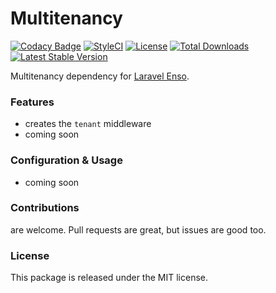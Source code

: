 # Multitenancy

[![Codacy Badge](https://api.codacy.com/project/badge/Grade/f7d99c7ba82d4001898ec556b22560fb)](https://www.codacy.com/app/laravel-enso/multitenancy?utm_source=github.com&amp;utm_medium=referral&amp;utm_content=laravel-enso/multitenancy&amp;utm_campaign=Badge_Grade)
[![StyleCI](https://github.styleci.io/repos/168164630/shield?branch=master)](https://github.styleci.io/repos/168164630)
[![License](https://poser.pugx.org/laravel-enso/multitenancy/license)](https://packagist.org/packages/laravel-enso/multitenancy)
[![Total Downloads](https://poser.pugx.org/laravel-enso/multitenancy/downloads)](https://packagist.org/packages/laravel-enso/multitenancy)
[![Latest Stable Version](https://poser.pugx.org/laravel-enso/multitenancy/version)](https://packagist.org/packages/laravel-enso/multitenancy)

Multitenancy dependency for [Laravel Enso](https://laravel-enso.com).

### Features

- creates the `tenant` middleware
- coming soon

### Configuration & Usage

- coming soon

### Contributions

are welcome. Pull requests are great, but issues are good too.

### License

This package is released under the MIT license.